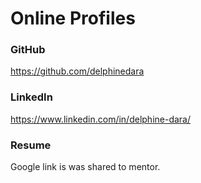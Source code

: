 # Online Profiles
 
### GitHub
https://github.com/delphinedara
 
### LinkedIn
https://www.linkedin.com/in/delphine-dara/

### Resume
Google link is was shared to mentor.

